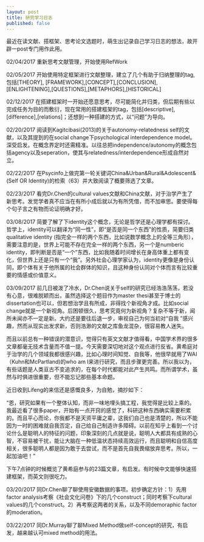 ```yaml
---
layout: post
title: 研究学习日志
published: false
---
```


最近在读文献、搭框架、思考论文选题时，萌生出记录自己学习日志的想法，故开辟一post专门用作此用。

02/04/2017 重新思考文献管理，开始使用RefWork

02/05/2017 开始使用特定框架进行文献整理，建立了几个有助于归纳整理的tag,包括[THEORY], [FRAMEWORK],[CONCEPT],[CONCLUSION],[ENLIGHTENING],[QUESTIONS],[METAPHORS],[HISTORICAL]

02/12/2017 在搭建框架时一开始还愿意思考，尽可能简化并归类，但后期有些以完成任务为目的而敷衍，现在常用的搭建框架的tag，包括[descriptive],[difference],[relations]；还想到一种搭建的方式，以“问题”为导向。

02/20/2017 阅读到Kagitcibasi(2013)的关于autonomy-relatedness self的文献，以及其提到的在social change下psychological interdependence model。深受启发。在概念界定时还需精准。以往总把independence/autonomy的概念包括agency以及seperation，使其与relatedness/interdependence形成自然对立。

02/22/2017 在Psycinfo上做完第一轮关键词China&Urban&Rural&Adolescent&(Self OR Identity)的检索（63）并大致阅读了概要筛选了文章。

02/23/2017 看完Dr.Chen的cultural values文献和China文献，对于治学产生了新思考。发觉学者真不应当在有所小成后就以为有所凭借，而不加审思。要使得每个句子言之有物而论证明确才好。

03/08/2017 简要了解了下identity这个概念，无论是哲学还是心理学都有探讨。哲学上，identity可以翻译为“同一性”，即“是否是同一个东西”的性质，简要归类qualitative identity (指完全一样的两个东西，比如说数学概念上的全等三角形），需要注意的是，世界上可能不存在完全一样的两个东西，另一个是numberic identity，即判断是否是“一个”东西，比如我随着时间增长在身高体重上都有变化，但世界上还是只有一个“我”。另外社会心理学家认为，identity更像是身份认同，即个体有关于他所属的社会群体的知识，且这种身份认同对个体而言有比较重要的情感或价值意义。

03/09/2017 前几日被泼了冷水，Dr.Chen说关于self的研究已经浩浩荡荡，若没有心意，很难脱颖而出，虽然选择这个题目作为master thesi甚至于博士的dissertation也可以，但若想治学且有所成，非得找个新视角才成。比如social change就是一个新视角。后困顿很久，思考究竟何为新视角？复杂不等于新，闻所未闻亦不一定是新。大约还是要往后退一步，审视自己为何当初对“自我 ”感兴趣，然而从现实出发求新，否则浩渺的文献之库鱼龙混杂，很容易教人迷失。

而且以前总有一种错误的潜意识，觉得只有英文文献才值得看，中国学术界的很多文章都毫无技术含量而不值一提。今天需要深切地对这个观点进行反省。黄希庭对于治学的几个领域我都很感兴趣，比如心理时间知觉、自我等，他很早就用了WAI（Kuhn和McPartland)的who am I来进行研究，而且步骤更完善。所以我以为，有些话题是人类亘古不变追求的，在每个时代都能对此产生共鸣。而所谓学术，虽然与时俱进很重要，但不能忘记那些基本命题。

近日收到Lifeng的来信还是感慨良多，为自勉，摘抄如下： 

“恩，研究如果有一个整体认知，而非一味地埋头搞工程，我觉得是比较上乘的。我最近看了很多paper，开始有一点开窍的感觉了，科研这种东西确实需要积累的。而且平心而论，你我都不是天资平庸之辈，这我们自己也是清楚的，所以不能因为一时的困难就自我否定，自己给自己制造许多障碍。以前在知乎上看到一个讨论什么是聪明人的特征的问题，印象深刻的几点就是说，聪明人大都具有成熟的心智，不容易被干扰，能让大脑在一种低温状态持续高效运行，而且聪明和自信高度相关，很多聪明人都是因为敢于去尝试，而不是首先自我畏缩放弃思考。所以，一起加油吧！”

下午7点钟的时候概览了黄希庭参与的23篇文章，有启发。有时候中文能够快速搭建框架，而英文则很吃力。

03/20/2017 同Dr.Chen聊了聊使用安徽数据的事项。初步确定方针：1）先用factor analysis考察《社会文化问卷》下的几个construct；同时考察下cultural values的几个construct。2）再考察这两者的关系，以及不同demoraphic factor的moderation。

03/22/2017 同Dr.Murray聊了聊Mixed Method做self-concept的研究，有启发，越来越认可mixed method的用法。


